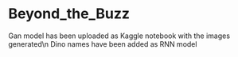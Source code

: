 # Beyond_the_Buzz

Gan model has been uploaded as  Kaggle notebook with the images generated\n
Dino names have been added as RNN model
